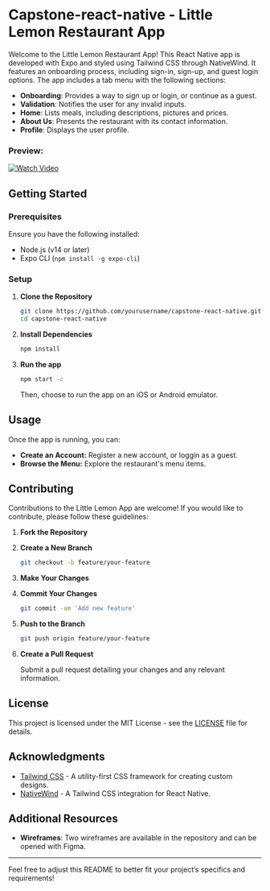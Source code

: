 # Capstone-react-native - Little Lemon Restaurant App

Welcome to the Little Lemon Restaurant App! This React Native app is developed with Expo and styled using Tailwind CSS through NativeWind. It features an onboarding process, including sign-in, sign-up, and guest login options. The app includes a tab menu with the following sections:

- **Onboarding**: Provides a way to sign up or login, or continue as a guest.
- **Validation**: Notifies the user for any invalid inputs.
- **Home**: Lists meals, including descriptions, pictures and prices.
- **About Us**: Presents the restaurant with its contact information.
- **Profile**: Displays the user profile.

### Preview:
[![Watch Video](https://a-bv.github.io/Capstone-react-native/video/video-thumbnail.jpg)](https://a-bv.github.io/Capstone-react-native/video/VideoLittleLemonReactNative.mp4)

## Getting Started

### Prerequisites

Ensure you have the following installed:

- Node.js (v14 or later)
- Expo CLI (`npm install -g expo-cli`)

### Setup

1. **Clone the Repository**

    ```bash
    git clone https://github.com/yourusername/capstone-react-native.git
    cd capstone-react-native
    ```

2. **Install Dependencies**

    ```bash
    npm install
    ```

3. **Run the app**

    ```bash
    npm start -c
    ```

    Then, choose to run the app on an iOS or Android emulator.

## Usage

Once the app is running, you can:

- **Create an Account:** Register a new account, or loggin as a guest.
- **Browse the Menu:** Explore the restaurant's menu items.

## Contributing

Contributions to the Little Lemon App are welcome! If you would like to contribute, please follow these guidelines:

1. **Fork the Repository**

2. **Create a New Branch**

    ```bash
    git checkout -b feature/your-feature
    ```

3. **Make Your Changes**

4. **Commit Your Changes**

    ```bash
    git commit -am 'Add new feature'
    ```

5. **Push to the Branch**

    ```bash
    git push origin feature/your-feature
    ```

6. **Create a Pull Request**

    Submit a pull request detailing your changes and any relevant information.

## License

This project is licensed under the MIT License - see the [LICENSE](LICENSE) file for details.

## Acknowledgments

- [Tailwind CSS](https://tailwindcss.com/) - A utility-first CSS framework for creating custom designs.
- [NativeWind](https://github.com/vadimdemedes/nativewind) - A Tailwind CSS integration for React Native.

## Additional Resources

- **Wireframes**: Two wireframes are available in the repository and can be opened with Figma.

---

Feel free to adjust this README to better fit your project’s specifics and requirements!
